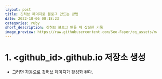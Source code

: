 ```yaml
---
layout: post
title: 깃허브 페이지로 블로그 만드는 방법
date: 2022-10-06 00:18:23
categories: ruby
short_description: 깃허브 블로그 만들 때 삽질한 기록
image_preview: https://raw.githubusercontent.com/Seo-Faper/cq_assets/master/heroes/cos_pr_17_17.png
---
```


# 1. <github_id>.github.io 저장소 생성
- 그러면 자동으로 깃허브 페이지가 활성화 된다.
